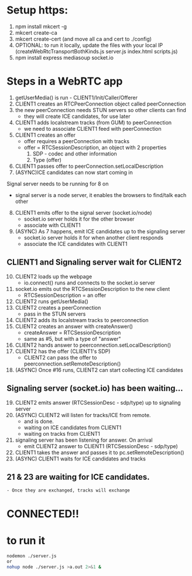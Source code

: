 # Setup https:

1. npm install mkcert -g
2. mkcert create-ca
3. mkcert create-cert (and move all ca and cert to ./config)
4. OPTIONAL: to run it locally, update the files with your local IP (createWebRtcTransportBothKinds.js server.js index.html scripts.js)
5. npm install express mediasoup socket.io

# Steps in a WebRTC app

1. getUserMedia() is run - CLIENT1/Init/Caller/Offerer
2. CLIENT1 creates an RTCPeerConnection object called peerConnection
3. the new peerConnection needs STUN servers so other clients can find
   - they will create ICE candidates, for use later
4. CLIENT1 adds localstream tracks (from GUM) to peerConnection
   - we need to associate CLIENT1 feed with peerConnection
5. CLIENT1 creates an offer
   - offer requires a peerConnection with tracks
   - offer = RTCSessionDescription, an object with 2 properties
     1. SDP - codec and other information
     2. Type (offer)
6. CLIENT1 passes offer to peerConnection.setLocalDescription
7. (ASYNC)ICE candidates can now start coming in

Signal server needs to be running for 8 on

- signal server is a node server, it enables the browsers to find/talk each other

8. CLIENT1 emits offer to the signal server (socket.io/node)
   - socket.io server holds it for the other browser
   - associate with CLIENT1
9. (ASYNC) As 7 happens, emit ICE candidates up to the signaling server
   - socket.io server holds it for when another client responds
   - associate the ICE candidates with CLIENT1

## CLIENT1 and Signaling server wait for CLIENT2

10. CLIENT2 loads up the webpage
    - io.connect() runs and connects to the socket.io server
11. socket.io emits out the RTCSessionDescription to the new client
    - RTCSessionDescription = an offer
12. CLIENT2 runs getUserMedia()
13. CLIENT2 creates a peerConnection
    - pass in the STUN servers
14. CLIENT2 adds its localstream tracks to peerconnection
15. CLIENT2 creates an answer with createAnswer()
    - createAnswer = RTCSessionDescription
    - same as #5, but with a type of "answer"
16. CLIENT2 hands answer to peerconnection.setLocalDescription()
17. CLIENT2 has the offer (CLIENT1's SDP)
    - CLIENT2 can pass the offer to peerconnection.setRemoteDescription()
18. (ASYNC) Once #16 runs, CLIENT2 can start collecting ICE candidates

## Signaling server (socket.io) has been waiting...

19. CLIENT2 emits answer (RTCSessionDesc - sdp/type) up to signaling server
20. (ASYNC) CLIENT2 will listen for tracks/ICE from remote.
    - and is done.
    - waiting on ICE candidates from CLIENT1
    - waiting on tracks from CLIENT1
21. signaling server has been listening for answer. On arrival
    - emit CLIENT2 answer to CLIENT1 (RTCSessionDesc - sdp/type)
22. CLIENT1 takes the answer and passes it to pc.setRemoteDescription()
23. (ASYNC) CLIENT1 waits for ICE candidates and tracks

## 21 & 23 are waiting for ICE candidates.

    - Once they are exchanged, tracks will exchange

# CONNECTED!!

# to run it

```sh
nodemon ./server.js
or
nohup node ./server.js >a.out 2>&1 &
```
